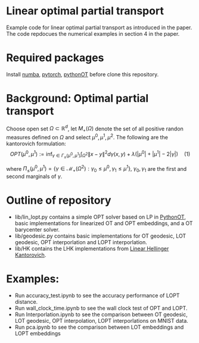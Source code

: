 # Linear optimal partial transport 
Example code for linear optimal partial transport as introduced in the paper. The code repdocues the numerical examples in section 4 in the paper. 

# Required packages
Install [numba](https://numba.pydata.org/), [pytorch](https://pytorch.org), [pythonOT](https://pythonot.github.io) before clone this repository. 


# Background: Optimal partial transport  
Choose open set $\Omega\subset\mathbb{R}^d$, let $M_+(\Omega)$ denote the set of all positive randon measures defined on $\Omega$ and select $\mu^0,\mu^1,\mu^2$. 
The following are the kantorovich formulation: 
$$OPT(\mu^0,\mu^1):=\inf_{\gamma\in\Gamma_{\leq}(\mu^0,\mu^1)}\int_{\Omega^2}\|x-y\|^2d\gamma(x,y)+\lambda(|\mu^0|+|\mu^1|-2|\gamma|) \hspace{1em}(1)$$

where $\Pi_{\leq}(\mu^0,\mu^1)=\{\gamma\in \mathcal{M}_+(\Omega^2): \gamma_0\leq \mu^0,\gamma_1\leq \mu^1\},$ $\gamma_0,\gamma_1$ are the first and second marginals of $\gamma$. 

# Outline of repository
- lib/lin_lopt.py contains a simple OPT solver based on LP in [PythonOT](https://pythonot.github.io/), basic implementations for linearized OT and OPT embeddings, and a OT barycenter solver. 
- lib/geodesic.py contains basic implementations for OT geodesic, LOT geodesic, OPT interporlation and LOPT interporlation. 
- lib/HK contains the LHK implementations from [Linear Hellinger Kantorovich](https://github.com/bernhard-schmitzer/UnbalancedLOT).

# Examples: 
- Run accuracy_test.ipynb to see the accuracy performance of LOPT distance. 
- Run wall_clock_time.ipynb to see the wall clock test of OPT and LOPT. 
- Run Interporlation.ipynb to see the comparison between OT geodesic, LOT geodesic, OPT interpolation, LOPT interporlations on MNIST data. 
- Run pca.ipynb to see the comparison between LOT embeddings and LOPT embeddings 
